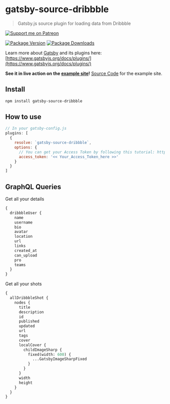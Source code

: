 # gatsby-source-dribbble

> Gatsby.js source plugin for loading data from Dribbble

[![Support me on Patreon](https://c5.patreon.com/external/logo/become_a_patron_button.png)](https://www.patreon.com/smakosh)

[![Package Version](https://img.shields.io/npm/v/gatsby-source-dribbble.svg?style=flat-square)](https://www.npmjs.com/package/gatsby-source-dribbble)
[![Package Downloads](https://img.shields.io/npm/dt/gatsby-source-dribbble.svg?style=flat-square)](https://www.npmjs.com/package/gatsby-source-dribbble)

Learn more about [Gatsby](https://www.gatsbyjs.org/) and its plugins here: [https://www.gatsbyjs.org/docs/plugins/](https://www.gatsbyjs.org/docs/plugins/)

**See it in live action on the [example site](https://dribbble-example.netlify.com)!**
[Source Code](https://github.com/smakosh/gatsby-source-dribbble-example) for the example site.

## Install

```bash
npm install gatsby-source-dribbble
```

## How to use

```Javascript
// In your gatsby-config.js
plugins: [
  {
    resolve: `gatsby-source-dribbble`,
    options: {
      // You can get your Access Token by following this tutorial: http://developer.dribbble.com/v2/oauth/
      access_token: '<< Your_Access_Token_here >>'
    }
  }
]
```

## GraphQL Queries

Get all your details

```graphql
{
  dribbbleUser {
    name
    username
    bio
    avatar
    location
    url
    links
    created_at
    can_upload
    pro
    teams
  }
}
```

Get all your shots

```graphql
{
  allDribbbleShot {
    nodes {
      title
      description
      id
      published
      updated
      url
      tags
      cover
      localCover {
        childImageSharp {
          fixed(width: 600) {
            ...GatsbyImageSharpFixed
          }
        }
      }
      width
      height
    }
  }
}
```
